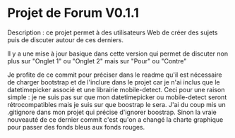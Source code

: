 <h1>Projet de Forum V0.1.1</h1>

Description : ce projet permet à des utilisateurs Web de créer des sujets puis de discuter autour de ces derniers.

Il y a une mise à jour basique dans cette version qui permet de discuter non plus sur "Onglet 1" ou "Onglet 2" mais sur "Pour" ou "Contre" 

Je profite de ce commit pour préciser dans le readme qu'il est nécessaire de charger bootstrap et de l'inclure dans le projet car je n'ai inclus que le datetimepicker associé et une librairie mobile-detect.
Ceci pour une raison simple : je ne suis pas sur que mon datetimepicker ou mobile-detect seront rétrocompatibles mais je suis sur que boostrap le sera. J'ai du coup mis un .gitignore dans mon projet qui précise d'ignorer boostrap.
Sinon la vraie nouveauté de ce dernier commit c'est qu'on a changé la charte graphique pour passer des fonds bleus aux fonds rouges.